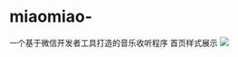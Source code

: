 # miaomiao-
一个基于微信开发者工具打造的音乐收听程序
首页样式展示
<img src="https://pic.imgdb.cn/item/6244672827f86abb2ab7b9c4.png">
